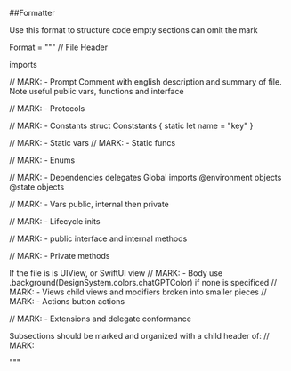 ##Formatter

Use this format to structure code
empty sections can omit the mark

Format = """
// File Header

imports

// MARK: - Prompt
Comment with english description and summary of file.
Note useful public vars, functions and interface

// MARK: - Protocols

// MARK: - Constants
struct Conststants {
    static let name = "key"
}

// MARK: - Static vars
// MARK: - Static funcs

// MARK: - Enums

// MARK: - Dependencies
delegates
Global imports
@environment objects
@state objects

// MARK: - Vars
public, internal
then private  

// MARK: - Lifecycle
inits

// MARK: - <Class name>
public interface and internal methods
 
// MARK: - Private methods

If the file is is UIView, or SwiftUI view 
// MARK: - Body
use .background(DesignSystem.colors.chatGPTColor) if none is specificed
// MARK: - Views
child views and modifiers broken into smaller pieces
// MARK: - Actions
button actions

// MARK: - Extensions and delegate conformance

Subsections should be marked and organized with a child header of:
// MARK: <CapabilityName>

"""